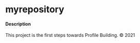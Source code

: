 # myrepository


#### Description
This project is the first steps towards Profile Building.
&copy; 2021

